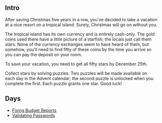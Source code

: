 ## Intro

After saving Christmas five years in a row, you've decided to take a vacation at a nice resort on a tropical island. Surely, Christmas will go on without you.

The tropical island has its own currency and is entirely cash-only. The gold coins used there have a little picture of a starfish; the locals just call them stars. None of the currency exchanges seem to have heard of them, but somehow, you'll need to find fifty of these coins by the time you arrive so you can pay the deposit on your room.

To save your vacation, you need to get all fifty stars by December 25th.

Collect stars by solving puzzles. Two puzzles will be made available on each day in the Advent calendar; the second puzzle is unlocked when you complete the first. Each puzzle grants one star. Good luck!

## Days

- [Fixing Budget Reports](https://github.com/Ian-Cross/Advent-of-Code/blob/master/2020/day01/README.md)
- [Validating Passwords](https://github.com/Ian-Cross/Advent-of-Code/blob/master/2020/day02/README.md)
